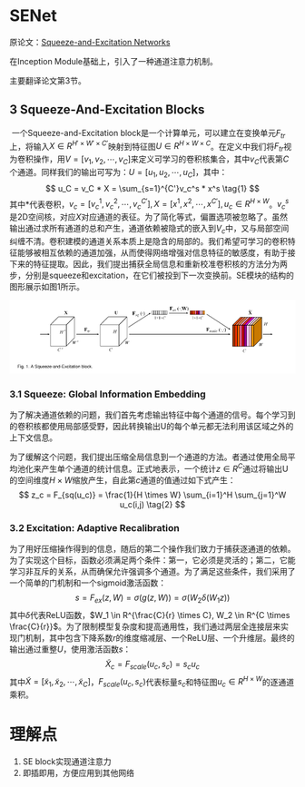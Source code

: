 # SENet

原论文：[Squeeze-and-Excitation Networks](https://arxiv.org/abs/1709.01507)

在Inception Module基础上，引入了一种通道注意力机制。



主要翻译论文第3节。

## 3 Squeeze-And-Excitation Blocks

​		一个Squeeze-and-Excitation block是一个计算单元，可以建立在变换单元$F_{tr}$上，将输入$X \in R^{H' \times W' \times C'}$映射到特征图$U \in R^{H \times W \times C}$。在定义中我们将$F_{tr}$视为卷积操作，用$V=[v_1, v_2, \cdots, v_C]$来定义可学习的卷积核集合，其中$v_C$代表第$C$个通道。同样我们的输出可写为：$U=[u_1, u_2, \cdots , u_C]$，其中：
$$
u_C = v_C * X = \sum_{s=1}^{C'}v_c^s * x^s \tag{1}
$$
其中$*$代表卷积，$v_c = [v_c^1, v_c^2, \cdots , v_c^{C'}], X = [x^1, x^2, \cdots, x^{C'}], u_c \in R^{H \times W}$。$v_c^s$是2D空间核，对应$X$对应通道的表征。为了简化等式，偏置选项被忽略了。虽然输出通过求所有通道的总和产生，通道依赖被隐式的嵌入到$V_c$中，又与局部空间纠缠不清。卷积建模的通道关系本质上是隐含的局部的。我们希望可学习的卷积特征能够被相互依赖的通道加强，从而使得网络增强对信息特征的敏感度，有助于接下来的特征提取。因此，我们提出捕获全局信息和重新校准卷积核的方法分为两步，分别是squeeze和excitation，在它们被投到下一次变换前。SE模块的结构的图形展示如图1所示。

![image-20210901195351835](images/image-20210901195351835.png)

### 3.1 Squeeze: Global Information Embedding

​		为了解决通道依赖的问题，我们首先考虑输出特征中每个通道的信号。每个学习到的卷积核都使用局部感受野，因此转换输出U的每个单元都无法利用该区域之外的上下文信息。

​		为了缓解这个问题，我们提出压缩全局信息到一个通道的方法。者通过使用全局平均池化来产生单个通道的统计信息。正式地表示，一个统计$z \in R^C$通过将输出U的空间维度$H \times W$缩放产生，自此第$c$通道的值通过如下式产生：
$$
z_c = F_{sq(u_c)} = \frac{1}{H \times W} \sum_{i=1}^H \sum_{j=1}^W u_c(i,j) \tag{2}
$$

### 3.2 Excitation: Adaptive Recalibration

为了用好压缩操作得到的信息，随后的第二个操作我们致力于捕获逐通道的依赖。为了实现这个目标，函数必须满足两个条件：第一，它必须是灵活的；第二，它能学习非互斥的关系，从而确保允许强调多个通道。为了满足这些条件，我们采用了一个简单的门机制和一个sigmoid激活函数：
$$
s = F_{ex}(z,W) = \sigma(g(z,W)) = \sigma(W_2 \delta(W_1z)) \tag{3}
$$
其中$\delta$代表ReLU函数，$W_1 \in R^{\frac{C}{r} \times C}, W_2 \in R^{C \times \frac{C}{r}}$。为了限制模型复杂度和提高通用性，我们通过两层全连接层来实现门机制，其中包含下降系数$r$的维度缩减层、一个ReLU层、一个升维层。最终的输出通过重整$U$，使用激活函数$s$：
$$
\tilde{X}_c = F_{scale}(u_c, s_c)=s_cu_c \tag{4}
$$
其中$\tilde{X} = [\tilde{x}_1, \tilde{x}_2, \cdots, \tilde{x}_C]$，$F_{scale}(u_c,s_c)$代表标量$s_c$和特征图$u_c \in R^{H \times W}$的逐通道乘积。



# 理解点

1. SE block实现通道注意力
2. 即插即用，方便应用到其他网络




